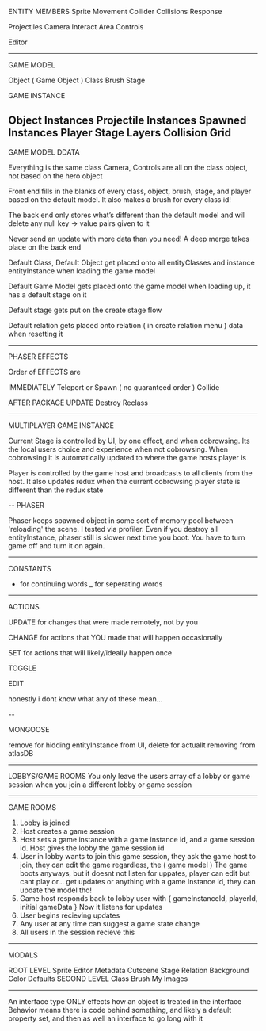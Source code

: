 ENTITY MEMBERS
  Sprite
  Movement
  Collider
  Collisions Response

  Projectiles
  Camera
  Interact Area
  Controls

  Editor

---

GAME MODEL

Object ( Game Object )
Class
Brush
Stage

GAME INSTANCE

Object Instances
Projectile Instances
Spawned Instances
Player
Stage
Layers
Collision Grid
---

GAME MODEL DDATA

Everything is the same class
Camera, Controls are all on the class object, not based on the hero object

Front end fills in the blanks of every class, object, brush, stage, and player based on the default model. It also makes a brush for every class id!

The back end only stores what’s different than the default model and will delete any null key -> value pairs given to it

Never send an update with more data than you need! A deep merge takes place on the back end


Default Class, Default Object get placed onto all entityClasses and instance entityInstance when loading the game model

Default Game Model gets placed onto the game model when loading up, it has a default stage on it

Default stage gets put on the create stage flow

Default relation gets placed onto relation ( in create relation menu ) data when resetting it

----

PHASER EFFECTS

Order of EFFECTS are

IMMEDIATELY
  Teleport or Spawn ( no guaranteed order )
  Collide

AFTER PACKAGE UPDATE
  Destroy
  Reclass

---
MULTIPLAYER GAME INSTANCE

Current Stage is controlled by UI, by one effect, and when cobrowsing. Its the local users choice and experience when not cobrowsing. When cobrowsing it is automatically updated to where the game hosts player is 

Player is controlled by the game host and broadcasts to all clients from the host. It also updates redux when the current cobrowsing player state is different than the redux state

--
PHASER

Phaser keeps spawned object in some sort of memory pool between 'reloading' the scene. I tested via profiler. Even if you destroy all entityInstance, phaser still is slower next time you boot. You have to turn game off and turn it on again.


-----

CONSTANTS

- for continuing words
_ for seperating words

---

ACTIONS

UPDATE for changes that were made remotely, not by you

CHANGE for actions that YOU made that will happen occasionally

SET for actions that will likely/ideally happen once

TOGGLE 

EDIT

honestly i dont know what any of these mean...

--

MONGOOSE 

remove for hidding entityInstance from UI, 
delete for actuallt removing from atlasDB


---

LOBBYS/GAME ROOMS
You only leave the users array of a lobby or game session when you join a different lobby or game session


---

GAME ROOMS

1. Lobby is joined
2. Host creates a game session
3. Host sets a game instance with a game instance id, and a game session id. Host gives the lobby the game session id
4. User in lobby wants to join this game session, they ask the game host to join, they can edit the game regardless, the ( game model )
  The game boots anyways, but it doesnt not listen for uppates, player can edit but cant play or... get updates or anything with a game Instance id, they can update the model tho!
5. Game host responds back to lobby user with { gameInstanceId, playerId, initial gameData }
  Now it listens for updates
6. User begins recieving updates
7. Any user at any time can suggest a game state change
8. All users in the session recieve this 

---

MODALS 

ROOT LEVEL
  Sprite Editor
  Metadata
  Cutscene
  Stage
  Relation
  Background Color
  Defaults
SECOND LEVEL
  Class
  Brush
  My Images


---

An interface type ONLY effects how an object is treated in the interface
Behavior means there is code behind something, and likely a default property set, and then as well an interface to go long with it
